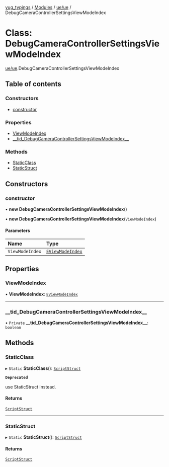[yug_typings](../README.md) / [Modules](../modules.md) / [ue/ue](../modules/ue_ue.md) / DebugCameraControllerSettingsViewModeIndex

# Class: DebugCameraControllerSettingsViewModeIndex

[ue/ue](../modules/ue_ue.md).DebugCameraControllerSettingsViewModeIndex

## Table of contents

### Constructors

- [constructor](ue_ue.DebugCameraControllerSettingsViewModeIndex.md#constructor)

### Properties

- [ViewModeIndex](ue_ue.DebugCameraControllerSettingsViewModeIndex.md#viewmodeindex)
- [\_\_tid\_DebugCameraControllerSettingsViewModeIndex\_\_](ue_ue.DebugCameraControllerSettingsViewModeIndex.md#__tid_debugcameracontrollersettingsviewmodeindex__)

### Methods

- [StaticClass](ue_ue.DebugCameraControllerSettingsViewModeIndex.md#staticclass)
- [StaticStruct](ue_ue.DebugCameraControllerSettingsViewModeIndex.md#staticstruct)

## Constructors

### constructor

• **new DebugCameraControllerSettingsViewModeIndex**()

• **new DebugCameraControllerSettingsViewModeIndex**(`ViewModeIndex`)

#### Parameters

| Name | Type |
| :------ | :------ |
| `ViewModeIndex` | [`EViewModeIndex`](../enums/ue_ue.EViewModeIndex.md) |

## Properties

### ViewModeIndex

• **ViewModeIndex**: [`EViewModeIndex`](../enums/ue_ue.EViewModeIndex.md)

___

### \_\_tid\_DebugCameraControllerSettingsViewModeIndex\_\_

• `Private` **\_\_tid\_DebugCameraControllerSettingsViewModeIndex\_\_**: `boolean`

## Methods

### StaticClass

▸ `Static` **StaticClass**(): [`ScriptStruct`](ue_ue.ScriptStruct.md)

**`Deprecated`**

use StaticStruct instead.

#### Returns

[`ScriptStruct`](ue_ue.ScriptStruct.md)

___

### StaticStruct

▸ `Static` **StaticStruct**(): [`ScriptStruct`](ue_ue.ScriptStruct.md)

#### Returns

[`ScriptStruct`](ue_ue.ScriptStruct.md)
